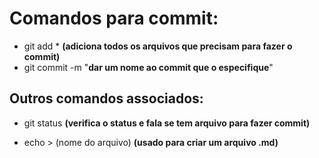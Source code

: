 # Comandos para commit:

- git add * **(adiciona todos os arquivos que precisam para fazer o commit)**
- git commit -m "**dar um nome ao commit que o especifique**"

## Outros comandos associados:

- git status **(verifica o status e fala se tem arquivo para fazer commit)**

- echo > (nome do arquivo) **(usado para criar um arquivo .md)**

  
